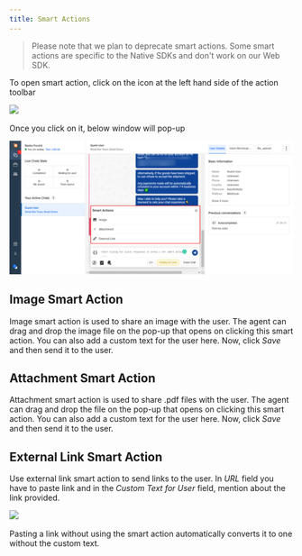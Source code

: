 ```yaml
---
title: Smart Actions
---
```


> Please note that we plan to deprecate smart actions. Some smart actions are specific to the Native SDKs and don't work on our Web SDK.

To open smart action, click on the icon at the left hand side of the action toolbar

![](assets/smart_action_button.png)

Once you click on it, below window will pop-up

![](assets/smart_action_open.png)

## Image Smart Action

Image smart action is used to share an image with the user. The agent can drag and drop the image file on the pop-up that opens on clicking this smart action. You can also add a custom text for the user here. Now, click *Save* and then send it to the user.

## Attachment Smart Action

Attachment smart action is used to share .pdf files with the user. The agent can drag and drop the file on the pop-up that opens on clicking this smart action. You can also add a custom text for the user here. Now, click *Save* and then send it to the user.

## External Link Smart Action

Use external link smart action to send links to the user. In *URL* field you have to paste link and in the *Custom Text for User* field, mention about the link provided.

![](assets/external_link_action.png)

Pasting a link without using the smart action automatically converts it to one without the custom text.
